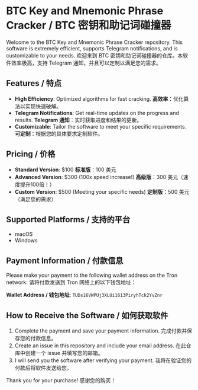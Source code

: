 # BTC Key and Mnemonic Phrase Cracker / BTC 密钥和助记词碰撞器

Welcome to the BTC Key and Mnemonic Phrase Cracker repository. This software is extremely efficient, supports Telegram notifications, and is customizable to your needs.
欢迎来到 BTC 密钥和助记词碰撞器的仓库。本软件效率极高，支持 Telegram 通知，并且可以定制以满足您的需求。

## Features / 特点

- **High Efficiency**: Optimized algorithms for fast cracking.
  **高效率**：优化算法以实现快速破解。
- **Telegram Notifications**: Get real-time updates on the progress and results.
  **Telegram 通知**：实时获取进度和结果的更新。
- **Customizable**: Tailor the software to meet your specific requirements.
  **可定制**：根据您的具体要求定制软件。

## Pricing / 价格

- **Standard Version**: $100
  **标准版**：100 美元
- **Advanced Version**: $300 (100x speed increase!)
  **高级版**：300 美元（速度提升100倍！）
- **Custom Version**: $500 (Meeting your specific needs)
  **定制版**：500 美元（满足您的需求）

## Supported Platforms / 支持的平台

- macOS
- Windows

## Payment Information / 付款信息

Please make your payment to the following wallet address on the Tron network:
请将付款发送到 Tron 网络上的以下钱包地址：

**Wallet Address / 钱包地址**: `TUDs16VWPUj3XLUi1613PiryhTck2YvZnr`

## How to Receive the Software / 如何获取软件

1. Complete the payment and save your payment information.
   完成付款并保存您的付款信息。
2. Create an issue in this repository and include your email address.
   在此仓库中创建一个 issue 并填写您的邮箱。
3. I will send you the software after verifying your payment.
   我将在验证您的付款后将软件发送给您。

Thank you for your purchase!
感谢您的购买！
